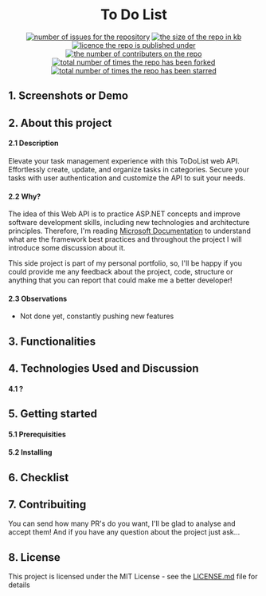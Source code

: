 <h1 align="center">To Do List</h1>
<p align="center">
  <a href="https://github.com/marcuscfarias/todolist/issues"><img alt="number of issues for the repository" src="https://img.shields.io/github/issues/marcuscfarias/todolist?color=red&label=Issues&style=for-the-badge" target="_blank" /></a>
  <a href="https://github.com/marcuscfarias/todolist"><img alt="the size of the repo in kb" src="https://img.shields.io/github/repo-size/marcuscfarias/todolist?color=orange&label=Repo-Size&style=for-the-badge" target="_blank" /></a>
  <a href="https://opensource.org/licenses/MIT"><img alt="licence the repo is published under" src="https://img.shields.io/badge/License-MIT-yellow?style=for-the-badge" target="_blank" /></a>
 <a href="https://github.com/marcuscfarias/todolist/graphs/contributors"><img alt="the number of contributers on the repo" src="https://img.shields.io/github/contributors/marcuscfarias/todolist?color=brightgreen&label=Contributors&style=for-the-badge" target="_blank" /></a>
  <a href="https://github.com/marcuscfarias/todolist/network/members"><img alt="total number of times the repo has been forked" src="https://img.shields.io/github/forks/marcuscfarias/todolist?color=blue&label=Forks&style=for-the-badge" target="_blank" /></a>
  <a href="https://github.com/marcuscfarias/todolist/stargazers"><img alt="total number of times the repo has been starred" src="https://img.shields.io/github/stars/marcuscfarias/todolist?color=blueviolet&label=Stars&style=for-the-badge" target="_blank" /></a>
</p>

## 1. Screenshots or Demo

## 2. About this project
#### 2.1 Description
Elevate your task management experience with this ToDoList web API. Effortlessly create, update, and organize tasks in categories. Secure your tasks with user authentication and customize the API to suit your needs. 

#### 2.2 Why?
The idea of this Web API is to practice ASP.NET concepts and improve software development skills, including new technologies and architecture principles. Therefore, I'm reading [Microsoft Documentation](https://learn.microsoft.com/en-us/aspnet/core/fundamentals/?view=aspnetcore-8.0&tabs=windows) to understand what are the framework best practices and throughout the project I will introduce some discussion about it.

This side project is part of my personal portfolio, so, I'll be happy if you could provide me any feedback about the project, code, structure or anything that you can report that could make me a better developer!

#### 2.3 Observations
- Not done yet, constantly pushing new features

## 3. Functionalities
## 4. Technologies Used and Discussion
#### 4.1 ?

## 5. Getting started
#### 5.1 Prerequisities
#### 5.2 Installing

## 6. Checklist

## 7. Contribuiting
You can send how many PR's do you want, I'll be glad to analyse and accept them! And if you have any question about the project just ask...

## 8. License
This project is licensed under the MIT License - see the [LICENSE.md](https://github.com/MarcusCFarias/ToDoList/blob/main/LICENSE) file for details
